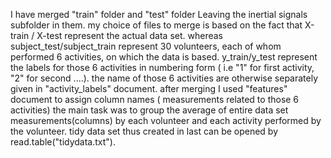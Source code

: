 I have merged "train" folder and "test" folder Leaving the inertial signals subfolder in them. 
my choice of files to merge is based on the fact that X-train / X-test represent the actual data set. 
whereas subject_test/subject_train represent 30 volunteers, each of whom performed 6 activities, on which the data is based.
y_train/y_test represent the labels for those 6 activities in numbering form ( i.e "1" for first activity, "2" for second ....).
the name of those 6 activities are otherwise separately given in "activity_labels" document.
after merging I used "features" document to assign column names ( measurements related to those 6 activities)
the main task was to group the average of entire data set measurements(columns) by each volunteer and each activity performed by the volunteer.
tidy data set thus created in last can be opened by read.table("tidydata.txt").
